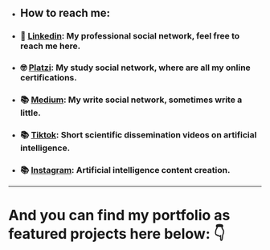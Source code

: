 * ## How to reach me: 

* ### 👔 [Linkedin](https://www.linkedin.com/in/dataengel/): My professional social network, feel free to reach me here. 
* ### 🤓 [Platzi](https://platzi.com/p/DataEngel/): My study social network, where are all my online certifications.  
* ### 📚 [Medium](https://dataengel.medium.com/): My write social network, sometimes write a little.
* ### 📚 [Tiktok](https://www.tiktok.com/@data_engel): Short scientific dissemination videos on artificial intelligence. 
* ### 📚 [Instagram](https://www.instagram.com/dataengel/): Artificial intelligence content creation. 




---

# And you can find my portfolio as featured projects here below: 👇 
